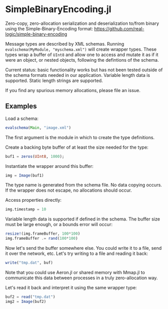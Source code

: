# SimpleBinaryEncoding.jl
Zero-copy, zero-allocation serialization and deserialization to/from binary using the Simple-Binary-Encoding format:
https://github.com/real-logic/simple-binary-encoding

Message types are described by XML schemas. Running `evalschema(MyModule, "myschema.xml")` 
will create wrapper types. These types wrap a buffer of `UInt8` and allow one
to access and mutate it as if it were an object, or nested objects, following the
defintions of the schema.

Current status: basic functionality works but has not been tested outside of the schema formats
needed in our application. Variable length data is supported. Static length strings are supported.

If you find any spurious memory allocations, please file an issue.

## Examples

Load a schema:
```julia
evalschema(Main, "image.xml")
```

The first argument is the module in which to create the type definitions.

Create a backing byte buffer of at least the size needed for
the type:
```julia
buf1 = zeros(UInt8, 1000);
```

Instantiate the wrapper around this buffer:
```julia
img = Image(buf1)
```
The type name is generated from the schema file. No data copying occurs.
If the wrapper does not escape, no allocations should occur.

Access properties directly:
```julia
img.timestamp = 10
```

Variable length data is supported if defined in the schema. The buffer size must be large enough, or a bounds error will occur:
```julia
resize!(img.frameBuffer, 100*100)
img.frameBuffer .= rand(100*100)
```

Now let's send the buffer somewhere else. You could write it to a file, send it over the network, etc.
Let's try writing to a file and reading it back:
```julia
write("tmp.dat", buf)
```
Note that you could use Aeron.jl or shared memory with Mmap.jl to communicate this data between processes in a truly zero-allocation way.

Let's read it back and interpret it using the same wrapper type:
```julia
buf2 = read("tmp.dat")
img2 = Image(buf2)
```
